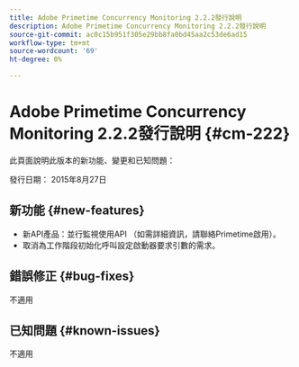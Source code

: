 ```yaml
---
title: Adobe Primetime Concurrency Monitoring 2.2.2發行說明
description: Adobe Primetime Concurrency Monitoring 2.2.2發行說明
source-git-commit: ac0c15b951f305e29bb8fa0bd45aa2c53de6ad15
workflow-type: tm+mt
source-wordcount: '69'
ht-degree: 0%

---
```



# Adobe Primetime Concurrency Monitoring 2.2.2發行說明 {#cm-222}

此頁面說明此版本的新功能、變更和已知問題：

發行日期： 2015年8月27日

## 新功能 {#new-features}

* 新API產品：並行監視使用API （如需詳細資訊，請聯絡Primetime啟用）。
* 取消為工作階段初始化呼叫設定啟動器要求引數的需求。

## 錯誤修正 {#bug-fixes}

不適用

## 已知問題 {#known-issues}

不適用
